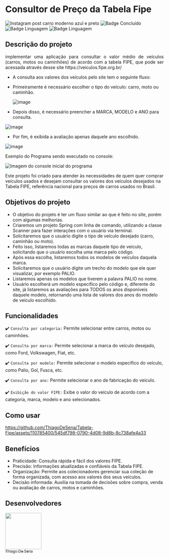 # Consultor de Preço da Tabela Fipe
![Instagram post carro moderno azul e preto](https://github.com/ThiagoDeSena/Tabela-Fipe/assets/110785400/161dc760-1f5b-4d6a-8c8e-569e86b9183b)
![Badge Concluído](http://img.shields.io/static/v1?label=STATUS&message=CONCLUÍDO&color=GREEN&style=for-the-badge)
![Badge Linguagem](http://img.shields.io/static/v1?label=LINGUAGEM&message=JAVA&color=yellow&style=for-the-badge)
![Badge Linguagem](http://img.shields.io/static/v1?label=API&message=FIPE+API+HTTP+REST&color=blue&style=for-the-badge)

## Descrição do projeto 

<p align="justify">
implementar uma aplicação para consultar o valor médio de veículos (carros, motos ou caminhões) de acordo com a tabela FIPE, que pode ser acessada através desse site
https://veiculos.fipe.org.br/

- A consulta aos valores dos veículos pelo site tem o seguinte fluxo:
- Primeiramente é necessário escolher o tipo do veículo: carro, moto ou caminhão.

  ![image](https://github.com/ThiagoDeSena/Tabela-Fipe/assets/110785400/39cd4437-106a-4a45-85be-2bdb4054dfdc)

- Depois disso, é necessário preencher a MARCA, MODELO e ANO para consulta.

![image](https://github.com/ThiagoDeSena/Tabela-Fipe/assets/110785400/11652eda-acd9-4620-b825-604711d16b7f)

- Por fim, é exibida a avaliação apenas daquele ano escolhido.

![image](https://github.com/ThiagoDeSena/Tabela-Fipe/assets/110785400/d801cbb1-c846-4422-9dc8-c129615ffa7a)
  
Exemplo do Programa sendo executado no console:

![Imagem do console inicial do programa](https://github.com/ThiagoDeSena/Tabela-Fipe/assets/110785400/4dd1c8df-56da-4f68-803f-3c7ed61e6826)


Este projeto foi criado para atender às necessidades de quem quer comprar veículos usados e desejam consultar os valores dos veículos desejados na Tabela FIPE, 
referência nacional para preços de carros usados no Brasil.

</p>

## Objetivos do projeto

- O objetivo do projeto é ter um fluxo similar ao que é feito no site, porém com algumas melhorias.
- Criaremos um projeto Spring com linha de comando, utilizando a classe Scanner para fazer interações com o usuário via terminal.
- Solicitaremos que o usuário digite o tipo de veículo desejado (carro, caminhão ou moto).
- Feito isso, listaremos todas as marcas daquele tipo de veículo, solicitando que o usuário escolha uma marca pelo código.
- Após essa escolha, listaremos todos os modelos de veículos daquela marca.
- Solicitaremos que o usuário digite um trecho do modelo que ele quer visualizar, por exemplo PALIO.
- Listaremos apenas os modelos que tiverem a palavra PALIO no nome.
- Usuário escolherá um modelo específico pelo código e, diferente do site, já listaremos as avaliações para TODOS os anos disponíveis daquele modelo, retornando uma lista de valores dos anos do modelo de veículo escolhido.

## Funcionalidades

:heavy_check_mark: `Consulta por categoria:` Permite selecionar entre carros, motos ou caminhões. 

:heavy_check_mark: `Consulta por marca:`  Permite selecionar a marca do veículo desejado, como Ford, Volkswagen, Fiat, etc.

:heavy_check_mark: `Consulta por modelo:`  Permite selecionar o modelo específico do veículo, como Palio, Gol, Fusca, etc.

:heavy_check_mark: `Consulta por ano:` Permite selecionar o ano de fabricação do veículo.

:heavy_check_mark: `Exibição do valor FIPE:` Exibe o valor do veículo de acordo com a categoria, marca, modelo e ano selecionados.

## Como usar

https://github.com/ThiagoDeSena/Tabela-Fipe/assets/110785400/545df798-0790-4d08-9d8b-8c738afe4a33


## Benefícios

- Praticidade: Consulta rápida e fácil dos valores FIPE.
- Precisão: Informações atualizadas e confiáveis da Tabela FIPE.
- Organização: Permite aos colecionadores gerenciar sua coleção de forma organizada, com acesso aos valores dos seus veículos.
- Decisão informada: Auxilia na tomada de decisões sobre compra, venda ou avaliação de carros, motos e caminhões.

 

## Desenvolvedores

[<img src="https://avatars.githubusercontent.com/u/110785400?v=4" width=115><br><sub>Thiago De Sena</sub>](https://www.linkedin.com/in/thiago-de-sena-ab5b09179/)


